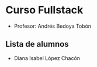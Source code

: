 # Curso Fullstack

- Profesor: Andrés Bedoya Tobón

## Lista de alumnos

- Diana Isabel López Chacón
